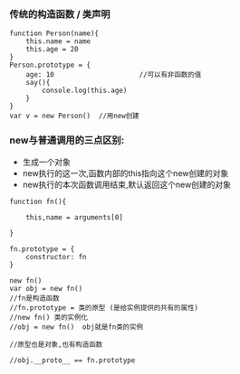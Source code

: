### 传统的构造函数 / 类声明
```
function Person(name){
    this.name = name
    this.age = 20
}
Person.prototype = {           
    age: 10                     //可以有非函数的值
    say(){
        console.log(this.age)
    }
}
var v = new Person()  //用new创建
```
### new与普通调用的三点区别:
- 生成一个对象
- new执行的这一次,函数内部的this指向这个new创建的对象
- new执行的本次函数调用结束,默认返回这个new创建的对象

```
function fn(){
    
    this,name = arguments[0]
    
}

fn.prototype = {
    constructor: fn
}

new fn()
var obj = new fn()
//fn是构造函数
//fn.prototype = 类的原型 (是给实例提供的共有的属性)
//new fn() 类的实例化
//obj = new fn()  obj就是fn类的实例

//原型也是对象,也有构造函数

//obj.__proto__ == fn.prototype

 
```
